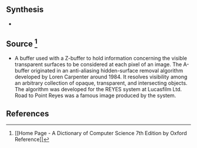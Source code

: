 ## Synthesis
- 
## Source [^1]
- A buffer used with a Z-buffer to hold information concerning the visible transparent surfaces to be considered at each pixel of an image. The A-buffer originated in an anti-aliasing hidden-surface removal algorithm developed by Loren Carpenter around 1984. It resolves visibility among an arbitrary collection of opaque, transparent, and intersecting objects. The algorithm was developed for the REYES system at Lucasfilm Ltd. Road to Point Reyes was a famous image produced by the system.
## References

[^1]: [[Home Page - A Dictionary of Computer Science 7th Edition by Oxford Reference]]